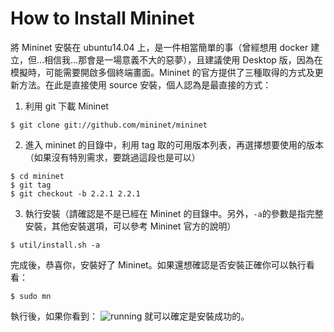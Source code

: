 # How to Install Mininet
將 Mininet 安裝在 ubuntu14.04 上，是一件相當簡單的事（曾經想用 docker 建立，但…相信我…那會是一場意義不大的惡夢），且建議使用 Desktop 版，因為在模擬時，可能需要開啟多個終端畫面。Mininet 的官方提供了三種取得的方式及更新方法。在此是直接使用 source 安裝，個人認為是最直接的方式：

1. 利用 git 下載 Mininet
```shell
$ git clone git://github.com/mininet/mininet
```
2. 進入 mininet 的目錄中，利用 tag 取的可用版本列表，再選擇想要使用的版本（如果沒有特別需求，要跳過這段也是可以）
```shell
$ cd mininet
$ git tag  
$ git checkout -b 2.2.1 2.2.1
```
3. 執行安裝（請確認是不是已經在 Mininet 的目錄中。另外，```-a```的參數是指完整安裝，其他安裝選項，可以參考 Mininet 官方的說明）
```shell
$ util/install.sh -a
```
完成後，恭喜你，安裝好了 Mininet。如果還想確認是否安裝正確你可以執行看看：
```shell
$ sudo mn
```
執行後，如果你看到：
![running](https://github.com/imac-cloud/SDN-tutorial/blob/master/Mininet/Install/images/running.png?raw=true)
就可以確定是安裝成功的。
